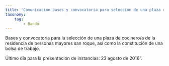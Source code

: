 ```yaml
---
title: 'Comunicación bases y convocatoria para selección de una plaza de cocinero/a'
taxonomy:
    tag:
        - Bando
---
```


Bases y convocatoria para la selección de una plaza de cocinero/a de la residencia de personas mayores san roque, así como la constitución de una bolsa de trabajo. 

Último día para la presentación de instancias: 23 agosto de 2016”.